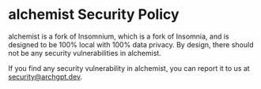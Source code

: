 # alchemist Security Policy

alchemist is a fork of Insomnium, which is a fork of Insomnia, and is designed to be 100% local with 100% data privacy. By design, there should not be any security vulnerabilities in alchemist. 

If you find any security vulnerability in alchemist, you can report it to us at security@archgpt.dev.

